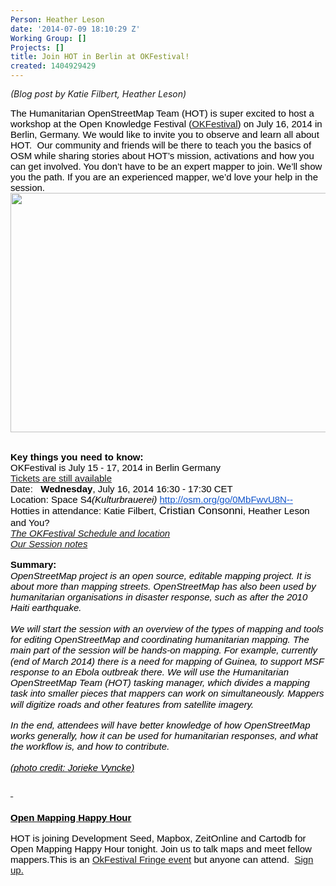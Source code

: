 ```yaml
---
Person: Heather Leson
date: '2014-07-09 18:10:29 Z'
Working Group: []
Projects: []
title: Join HOT in Berlin at OKFestival!
created: 1404929429
---
```

<p style="line-height: 1.15; margin-top: 0pt; margin-bottom: 0pt;" dir="ltr"><em>(Blog post by Katie Filbert, Heather Leson)</em></p><p><span style="font-size: 15px; font-family: Arial; color: #000000; background-color: transparent; font-weight: normal; font-style: normal; font-variant: normal; text-decoration: none; vertical-align: baseline;">The Humanitarian OpenStreetMap Team (HOT) is super excited to host a workshop at the Open Knowledge Festival (<a href="http://2014.okfestival.org/" target="_blank">OKFestival</a>) on July 16, 2014 in Berlin, Germany. We would like to invite you to observe and learn all about HOT. &nbsp;Our community and friends will be there to teach you the basics of OSM while sharing stories about HOT’s mission, activations and how you can get involved. You don’t have to be an expert mapper to join. We’ll show you the path. If you are an experienced mapper, we’d love your help in the session.</span>&nbsp;&nbsp; <img class="image-large" title="OSM in Lubumbashi" src="/sites/default/files/styles/large/public/OpenStreetMap_in_Lubumbashi%2C_Democratic_Republic_of_the_Congo_0.JPG?itok=783eJc_Y" alt="" height="383" width="510"><br>&nbsp;</p><p style="line-height: 1.15; margin-top: 0pt; margin-bottom: 0pt;" dir="ltr"><strong><span style="font-size: 15px; font-family: Arial; color: #000000; background-color: transparent; font-style: normal; font-variant: normal; text-decoration: none; vertical-align: baseline;">Key things you need to know:</span></strong></p><div><span style="font-size: 15px; font-family: Arial; color: #000000; background-color: transparent; font-weight: normal; font-style: normal; font-variant: normal; text-decoration: none; vertical-align: baseline;">OKFestival is July 15 - 17, 2014 in Berlin Germany </span></div><div><span style="font-size: 15px; font-family: Arial; color: #000000; background-color: transparent; font-weight: normal; font-style: normal; font-variant: normal; text-decoration: none; vertical-align: baseline;"><a href="http://2014.okfestival.org/tickets/" target="_blank">Tickets are still available</a><br></span></div><div><span style="font-size: 15px; font-family: Arial; color: #000000; background-color: transparent; font-weight: normal; font-style: normal; font-variant: normal; text-decoration: none; vertical-align: baseline;">Date: &nbsp;&nbsp;</span><span style="font-size: 15px; font-family: Arial; color: #000000; background-color: transparent; font-weight: bold; font-style: normal; font-variant: normal; text-decoration: none; vertical-align: baseline;">Wednesday</span><span style="font-size: 15px; font-family: Arial; color: #000000; background-color: transparent; font-weight: normal; font-style: normal; font-variant: normal; text-decoration: none; vertical-align: baseline;">, July 16, 2014 16:30 - 17:30 CET &nbsp;&nbsp; </span></div><div><span style="font-size: 15px; font-family: Arial; color: #000000; background-color: transparent; font-weight: normal; font-style: normal; font-variant: normal; text-decoration: none; vertical-align: baseline;">Location: Space S4</span><span style="font-size: 15px; font-family: Arial; color: #000000; background-color: transparent; font-weight: normal; font-style: italic; font-variant: normal; text-decoration: none; vertical-align: baseline;">(Kulturbrauerei) </span><a style="text-decoration: none;" href="http://osm.org/go/0MbFwvU8N--"><span style="font-size: 15px; font-family: Arial; color: #1155cc; background-color: transparent; font-weight: normal; font-style: normal; font-variant: normal; text-decoration: underline; vertical-align: baseline;">http://osm.org/go/0MbFwvU8N--</span></a></div><div><span style="font-size: 15px; font-family: Arial; color: #000000; background-color: transparent; font-weight: normal; font-style: normal; font-variant: normal; text-decoration: none; vertical-align: baseline;">Hotties in attendance: Katie Filbert, </span><span style="font-size: 17px; font-family: Arial; color: #000000; background-color: transparent; font-weight: normal; font-style: normal; font-variant: normal; text-decoration: none; vertical-align: baseline;">Cristian Consonni</span><span style="font-size: 15px; font-family: Arial; color: #000000; background-color: transparent; font-weight: normal; font-style: normal; font-variant: normal; text-decoration: none; vertical-align: baseline;">, Heather Leson and You?</span></div><div><span style="font-size: 15px; font-family: Arial; color: #000000; background-color: transparent; font-weight: normal; font-style: italic; font-variant: normal; text-decoration: none; vertical-align: baseline;"><a href="http://sched.co/1kuEQ3B" target="_blank">The OKFestival Schedule and location</a></span></div><div><span style="font-size: 15px; font-family: Arial; color: #000000; background-color: transparent; font-weight: normal; font-style: italic; font-variant: normal; text-decoration: none; vertical-align: baseline;"><a href="http://pad.okfn.org/p/Humanitarian_OpenStreetMap_mapping_workshop" target="_blank">Our Session notes</a><br></span></div><div style="line-height: 1.15; margin-top: 0pt; margin-bottom: 0pt;" dir="ltr">&nbsp;</div><div style="line-height: 1.15; margin-top: 0pt; margin-bottom: 0pt;" dir="ltr"><strong><span style="font-size: 15px; font-family: Arial; color: #000000; background-color: transparent; font-style: normal; font-variant: normal; text-decoration: none; vertical-align: baseline;">Summary:</span></strong></div><div style="line-height: 1.15; margin-top: 0pt; margin-bottom: 0pt;" dir="ltr"><span style="font-size: 15px; font-family: Arial; color: #000000; background-color: transparent; font-weight: normal; font-style: italic; font-variant: normal; text-decoration: none; vertical-align: baseline;">OpenStreetMap project is an open source, editable mapping project. It is about more than mapping streets. OpenStreetMap has also been used by humanitarian organisations in disaster response, such as after the 2010 Haiti earthquake.</span></div><div style="line-height: 1.15; margin-top: 0pt; margin-bottom: 0pt;" dir="ltr">&nbsp;</div><div style="line-height: 1.15; margin-top: 0pt; margin-bottom: 0pt;" dir="ltr"><span style="font-size: 15px; font-family: Arial; color: #000000; background-color: transparent; font-weight: normal; font-style: italic; font-variant: normal; text-decoration: none; vertical-align: baseline;">We will start the session with an overview of the types of mapping and tools for editing OpenStreetMap and coordinating humanitarian mapping. The main part of the session will be hands-on mapping. For example, currently (end of March 2014) there is a need for mapping of Guinea, to support MSF response to an Ebola outbreak there. We will use the Humanitarian OpenStreetMap Team (HOT) tasking manager, which divides a mapping task into smaller pieces that mappers can work on simultaneously. Mappers will digitize roads and other features from satellite imagery.</span></div><div style="line-height: 1.15; margin-top: 0pt; margin-bottom: 0pt;" dir="ltr">&nbsp;</div><div style="line-height: 1.15; margin-top: 0pt; margin-bottom: 0pt;" dir="ltr"><span style="font-size: 15px; font-family: Arial; color: #000000; background-color: transparent; font-weight: normal; font-style: italic; font-variant: normal; text-decoration: none; vertical-align: baseline;">In the end, attendees will have better knowledge of how OpenStreetMap works generally, how it can be used for humanitarian responses, and what the workflow is, and how to contribute. </span></div><div style="line-height: 1.15; margin-top: 0pt; margin-bottom: 0pt;" dir="ltr">&nbsp;</div><div style="line-height: 1.15; margin-top: 0pt; margin-bottom: 0pt;" dir="ltr"><a href="http://commons.wikimedia.org/wiki/File:OpenStreetMap_in_Lubumbashi,_Democratic_Republic_of_the_Congo.JPG" target="_blank"><span style="font-size: 15px; font-family: Arial; color: #000000; background-color: transparent; font-weight: normal; font-style: italic; font-variant: normal; text-decoration: none; vertical-align: baseline;">(photo credit: </span><span style="font-size: 15px; font-family: Arial; color: #000000; background-color: transparent; font-weight: normal; font-style: italic; font-variant: normal; text-decoration: none; vertical-align: baseline;">Jorieke Vyncke)</span></a></div><h3><a href="http://commons.wikimedia.org/wiki/File:OpenStreetMap_in_Lubumbashi,_Democratic_Republic_of_the_Congo.JPG" target="_blank"><span style="font-size: 15px; font-family: Arial; color: #000000; background-color: transparent; font-weight: normal; font-style: normal; font-variant: normal; text-decoration: none; vertical-align: baseline;">&nbsp;</span></a></h3><h3><a href="http://openmappingberlin.splashthat.com/" target="_blank"><strong><span style="font-size: 15px; font-family: Arial; color: #000000; background-color: transparent; font-style: normal; font-variant: normal; text-decoration: none; vertical-align: baseline;">Open Mapping Happy Hour</span></strong></a></h3><div><span style="font-size: 15px; font-family: Arial; color: #000000; background-color: transparent; font-style: normal; font-variant: normal; text-decoration: none; vertical-align: baseline;">HOT is joining Development Seed, Mapbox, ZeitOnline and Cartodb for Open Mapping Happy Hour tonight. Join us to talk maps and meet fellow mappers.This is an <a href="http://2014.okfestival.org/okfestival-fringe-events/" target="_blank">OkFestival Fringe event</a> but anyone can attend.&nbsp; <a href="http://openmappingberlin.splashthat.com/">Sign up.</a></span></div><div>&nbsp;</div>
